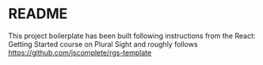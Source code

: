 # README

This project boilerplate has been built following instructions from the React: Getting Started course on Plural Sight and roughly follows https://github.com/jscomplete/rgs-template